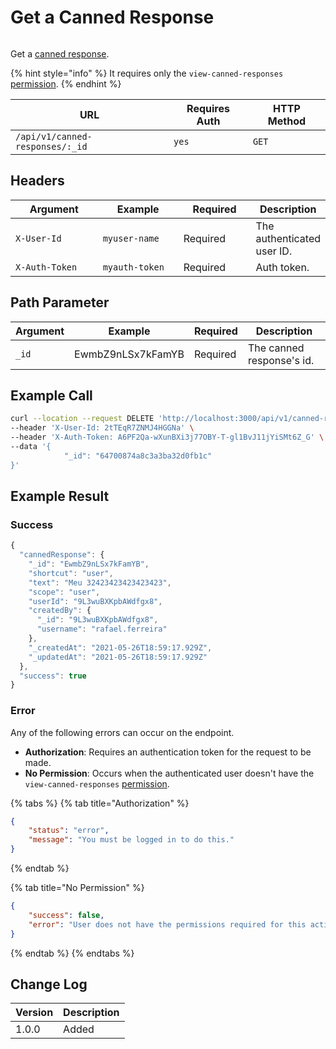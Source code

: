 # Get a Canned Response

<figure><img src="../../../../../../.gitbook/assets/enterprise.jpg" alt=""><figcaption></figcaption></figure>

Get a [canned response](https://docs.rocket.chat/use-rocket.chat/omnichannel/canned-responses).

{% hint style="info" %}
It requires only the `view-canned-responses` [permission](https://docs.rocket.chat/use-rocket.chat/workspace-administration/permissions).&#x20;
{% endhint %}

| URL                             | Requires Auth | HTTP Method |
| ------------------------------- | ------------- | ----------- |
| `/api/v1/canned-responses/:_id` | `yes`         | `GET`       |

## Headers

<table><thead><tr><th width="179">Argument</th><th width="169">Example</th><th width="136">Required</th><th>Description</th></tr></thead><tbody><tr><td><code>X-User-Id</code></td><td><code>myuser-name</code></td><td>Required</td><td>The authenticated  user ID.</td></tr><tr><td><code>X-Auth-Token</code></td><td><code>myauth-token</code></td><td>Required</td><td>Auth token.</td></tr></tbody></table>

## Path Parameter

| Argument | Example           | Required | Description               |
| -------- | ----------------- | -------- | ------------------------- |
| `_id`    | EwmbZ9nLSx7kFamYB | Required | The canned response's id. |

## Example Call

```bash
curl --location --request DELETE 'http://localhost:3000/api/v1/canned-responses' \
--header 'X-User-Id: 2tTEqR7ZNMJ4HGGNa' \
--header 'X-Auth-Token: A6PF2Qa-wXunBXi3j77OBY-T-gl1BvJ11jYiSMt6Z_G' \
--data '{
            "_id": "64700874a8c3a3ba32d0fb1c"
}'
```

## Example Result

### Success

```javascript
{
  "cannedResponse": {
    "_id": "EwmbZ9nLSx7kFamYB",
    "shortcut": "user",
    "text": "Meu 32423423423423423",
    "scope": "user",
    "userId": "9L3wuBXKpbAWdfgx8",
    "createdBy": {
      "_id": "9L3wuBXKpbAWdfgx8",
      "username": "rafael.ferreira"
    },
    "_createdAt": "2021-05-26T18:59:17.929Z",
    "_updatedAt": "2021-05-26T18:59:17.929Z"
  },
  "success": true
}
```

### Error

Any of the following errors can occur on the endpoint.

* **Authorization**: Requires an authentication token for the request to be made.
* **No Permission**: Occurs when the authenticated user doesn't have the  `view-canned-responses` [permission](https://docs.rocket.chat/use-rocket.chat/workspace-administration/permissions).&#x20;

{% tabs %}
{% tab title="Authorization" %}
```json
{
    "status": "error",
    "message": "You must be logged in to do this."
}
```
{% endtab %}

{% tab title="No Permission" %}
```json
{
    "success": false,
    "error": "User does not have the permissions required for this action [error-unauthorized]"
}
```
{% endtab %}
{% endtabs %}

## Change Log

| Version | Description |
| ------- | ----------- |
| 1.0.0   | Added       |
